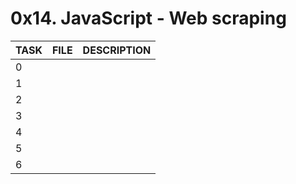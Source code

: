 # 0x14. JavaScript - Web scraping

|TASK|FILE|DESCRIPTION|
|----|----|-----------|
|0| | |
|1| | |
|2| | |
|3| | |
|4| | |
|5| | |
|6| | |
